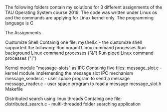 
The following folders contain my solutions for 3 different assignments of the TAU Operating System course 2019. The code was written under Linux os and the commands are applying for Linux kernel only. The programming language is C 

The Assignments

Customize Shell
Containig one file: myshell.c - the customize shell supported the following:
Run noraml Linux command processes
Run background Linux command processes ("&")
Run piped Linux command processes ("|")

Kernel module "message-slots" as IPC
Containig five files: message_slot.c - kernel module implementing the message slot IPC mechanism message_sender.c - user space program to send a message message_reader.c - user space program to read a message message_slot.h Makefile

Distributed search using linux threads
Containig one file: distributed_search.c - multi-threaded folder searching application
